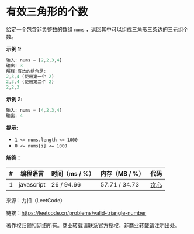 # 有效三角形的个数

给定一个包含非负整数的数组 `nums` ，返回其中可以组成三角形三条边的三元组个数。

**示例 1:**

``` javascript
输入: nums = [2,2,3,4]
输出: 3
解释:有效的组合是: 
2,3,4 (使用第一个 2)
2,3,4 (使用第二个 2)
2,2,3
```

**示例 2:**

``` javascript
输入: nums = [4,2,3,4]
输出: 4
```

**提示:**

- `1 <= nums.length <= 1000`
- `0 <= nums[i] <= 1000`

**解答：**

**#**|**编程语言**|**时间（ms / %）**|**内存（MB / %）**|**代码**
------|----------|-----------------|----------------|--------
1|javascript|26 / 94.66|57.71 / 34.73|[贪心](./javascript/ac_v1.js)

来源：力扣（LeetCode）

链接：https://leetcode.cn/problems/valid-triangle-number

著作权归领扣网络所有。商业转载请联系官方授权，非商业转载请注明出处。
